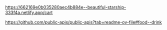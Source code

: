 https://662169e0b035280aec4b884e--beautiful-starship-333f4a.netlify.app/cart


https://github.com/public-apis/public-apis?tab=readme-ov-file#food--drink

